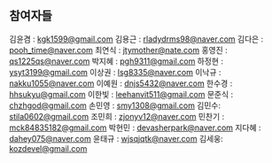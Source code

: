 ## 참여자들
김윤겸 : kgk1599@gmail.com
김용근 : rladydrms98@naver.com
김다은 : pooh_time@naver.com
최연식 : jtymother@nate.com
홍영진 : qs1225qs@naver.com
박지혜 : pgh9311@gmail.com
하정현 : ysyt3199@gmail.com
이상권 : lsg8335@naver.com
이낙규 : nakku1055@naver.com
이예원 : dnjs5432@naver.com
한수경 : hhsukyu@gmail.com
이한빛 : leehanvit511@gmail.com
문준식 : chzhgod@gmail.com
손민영 : smy1308@gmail.com
김민수: stila0602@gmail.com
조민희 : zjonyv12@naver.com
민찬기 : mck84835182@gmail.com
박현민 : devasherpark@naver.com
지다혜 : dahey075@naver.com
윤태규 : wjsqjqtk@naver.com
김세웅: kozdevel@gmail.com

